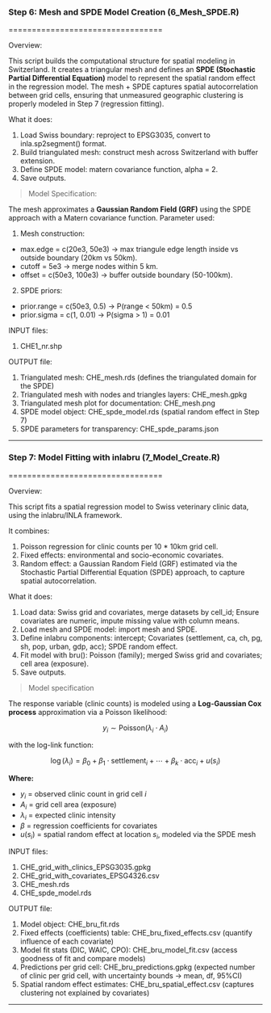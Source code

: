 ### Step 6: Mesh and SPDE Model Creation (6_Mesh_SPDE.R)
=================================

Overview:

This script builds the computational structure for spatial modeling in Switzerland.
It creates a triangular mesh and defines an **SPDE (Stochastic Partial Differential Equation)** model to represent the spatial random effect in the regression model.
The mesh + SPDE captures spatial autocorrelation between grid cells, ensuring that unmeasured geographic clustering is properly modeled in Step 7 (regression fitting).

What it does:
1. Load Swiss boundary: reproject to EPSG3035, convert to inla.sp2segment() format. 
2. Build triangulated mesh: construct mesh across Switzerland with buffer extension.
3. Define SPDE model: matern covariance function, alpha = 2.
4. Save outputs.

> Model Specification:

The mesh approximates a **Gaussian Random Field (GRF)** using the SPDE approach with a Matern covariance function.
Parameter used:
1. Mesh construction:
  - max.edge = c(20e3, 50e3) -> max triangule edge length inside vs outside boundary (20km vs 50km).
  - cutoff = 5e3 -> merge nodes within 5 km.
  - offset = c(50e3, 100e3) -> buffer outside boundary (50-100km).
2. SPDE priors:
  - prior.range = c(50e3, 0.5) -> P(range < 50km) = 0.5
  - prior.sigma = c(1, 0.01) -> P(sigma > 1) = 0.01

INPUT files:
1. CHE1_nr.shp

OUTPUT file:
1. Triangulated mesh: CHE_mesh.rds (defines the triangulated domain for the SPDE)
2. Triangulated mesh with nodes and triangles layers: CHE_mesh.gpkg
3. Triangulated mesh plot for documentation: CHE_mesh.png
4. SPDE model object: CHE_spde_model.rds (spatial random effect in Step 7)
5. SPDE parameters for transparency: CHE_spde_params.json
----------------------
### Step 7: Model Fitting with inlabru (7_Model_Create.R)
=================================

Overview:

This script fits a spatial regression model to Swiss veterinary clinic data, using the inlabru/INLA framework.

It combines:
1. Poisson regression for clinic counts per 10 * 10km grid cell.
2. Fixed effects: environmental and socio-economic covariates.
3. Random effect: a Gaussian Random Field (GRF) estimated via the Stochastic Partial Differential Equation (SPDE) approach, to capture spatial autocorrelation.

What it does:
1. Load data: Swiss grid and covariates, merge datasets by cell_id; Ensure covariates are numeric, impute missing value with column means.
2. Load mesh and SPDE model: import mesh and SPDE.
3. Define inlabru components: intercept; Covariates (settlement, ca, ch, pg, sh, pop, urban, gdp, acc); SPDE random effect.
4. Fit model with bru(): Poisson (family); merged Swiss grid and covariates; cell area (exposure).
5. Save outputs.

> Model specification

The response variable (clinic counts) is modeled using a **Log-Gaussian Cox process** approximation via a Poisson likelihood:

$$
y_i \sim \text{Poisson}(\lambda_i \cdot A_i)
$$

with the log-link function:

$$
\log(\lambda_i) = \beta_0 + \beta_1 \cdot \text{settlement}_i + \cdots + \beta_k \cdot \text{acc}_i + u(s_i)
$$

**Where:**

- $y_i$ = observed clinic count in grid cell *i*  
- $A_i$ = grid cell area (exposure)  
- $\lambda_i$ = expected clinic intensity  
- $\beta$ = regression coefficients for covariates  
- $u(s_i)$ = spatial random effect at location $s_i$, modeled via the SPDE mesh  
  
INPUT files:
1. CHE_grid_with_clinics_EPSG3035.gpkg
2. CHE_grid_with_covariates_EPSG4326.csv
3. CHE_mesh.rds
4. CHE_spde_model.rds

OUTPUT file:
1. Model object: CHE_bru_fit.rds
2. Fixed effects (coefficients) table: CHE_bru_fixed_effects.csv (quantify influence of each covariate)
3. Model fit stats (DIC, WAIC, CPO): CHE_bru_model_fit.csv (access goodness of fit and compare models)
4. Predictions per grid cell: CHE_bru_predictions.gpkg (expected number of clinic per grid cell, with uncertainty bounds -> mean, df, 95%CI)
5. Spatial random effect estimates: CHE_bru_spatial_effect.csv (captures clustering not explained by covariates)
----------------------
